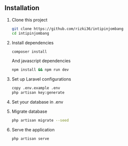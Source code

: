 ## Installation

1. Clone this project
    ```bash
    git clone https://github.com/rizki36/intipinjombang
    cd intipinjombang
    ```
2. Install dependencies

    ```bash
    composer install
    ```

    And javascript dependencies

    ```bash
    npm install && npm run dev
    ```

3. Set up Laravel configurations

    ```bash
    copy .env.example .env
    php artisan key:generate
    ```

4. Set your database in .env

5. Migrate database

    ```bash
    php artisan migrate --seed
    ```

6. Serve the application
    ```bash
    php artisan serve
    ```
